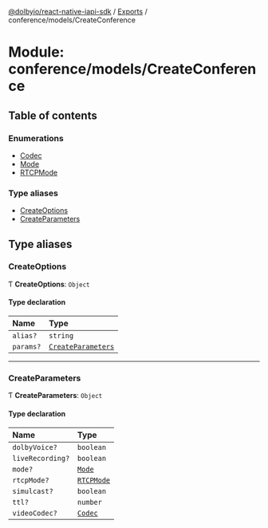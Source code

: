 [@dolbyio/react-native-iapi-sdk](../README.md) / [Exports](../modules.md) / conference/models/CreateConference

# Module: conference/models/CreateConference

## Table of contents

### Enumerations

- [Codec](../enums/conference_models_CreateConference.Codec.md)
- [Mode](../enums/conference_models_CreateConference.Mode.md)
- [RTCPMode](../enums/conference_models_CreateConference.RTCPMode.md)

### Type aliases

- [CreateOptions](conference_models_CreateConference.md#createoptions)
- [CreateParameters](conference_models_CreateConference.md#createparameters)

## Type aliases

### CreateOptions

Ƭ **CreateOptions**: `Object`

#### Type declaration

| Name | Type |
| :------ | :------ |
| `alias?` | `string` |
| `params?` | [`CreateParameters`](conference_models_CreateConference.md#createparameters) |

___

### CreateParameters

Ƭ **CreateParameters**: `Object`

#### Type declaration

| Name | Type |
| :------ | :------ |
| `dolbyVoice?` | `boolean` |
| `liveRecording?` | `boolean` |
| `mode?` | [`Mode`](../enums/conference_models_CreateConference.Mode.md) |
| `rtcpMode?` | [`RTCPMode`](../enums/conference_models_CreateConference.RTCPMode.md) |
| `simulcast?` | `boolean` |
| `ttl?` | `number` |
| `videoCodec?` | [`Codec`](../enums/conference_models_CreateConference.Codec.md) |

